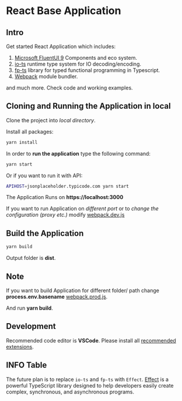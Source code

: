 # React Base Application

## Intro

Get started React Application which includes:

1. [Microsoft FluentUI 9](https://react.fluentui.dev/?path=/docs/concepts-introduction--page) Components and eco system.
2. [io-ts](https://gcanti.github.io/io-ts/) runtime type system for IO decoding/encoding.
3. [fp-ts](https://gcanti.github.io/fp-ts/) library for typed functional programming in Typescript.
4. [Webpack](https://webpack.js.org/) module bundler.

and much more. Check code and working examples.

## Cloning and Running the Application in local

Clone the project into *local directory*.

Install all packages:

```bash
yarn install
```

In order to **run the application** type the following command:

```bash
yarn start
```

Or if you want to run it with API:

```bash
APIHOST=jsonplaceholder.typicode.com yarn start
```

The Application Runs on **https://localhost:3000**


If you want to run Application on *different port* or to *change the configuration (proxy etc.)* modify [webpack.dev.js](./webpack/webpack.dev.js)


## Build the Application

```bash
yarn build
```

Output folder is **dist**.

## Note

If you want to build Application for different folder/ path change **process.env.basename** [webpack.prod.js](./webpack/webpack.prod.js).

And run **yarn build**.

## Development

Recommended code editor is **VSCode**. Please install all [recommended extensions](./.vscode/extensions.json).

## INFO Table

The future plan is to replace `io-ts` and `fp-ts` with `Effect`. [Effect](https://effect.website/) is a powerful TypeScript library designed to help developers easily create complex, synchronous, and asynchronous programs.